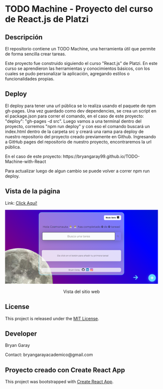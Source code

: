 # TODO Machine - Proyecto del curso de React.js de Platzi

## Descripción
El repositorio contiene un TODO Machine, una herramienta útil que permite de forma sencilla crear tareas.
<p>
Este proyecto fue construido siguiendo el curso "React.js" de Platzi. En este curso se aprendieron las
herramientas y conocimientos básicos, con los cuales se pudo personalizar la aplicación, agregando estilos 
o funcionalidades propias.
</p>

## Deploy 
El deploy para tener una url pública se lo realiza usando el paquete de npm gh-pages. Una vez guardado como dev
dependencies, se crea un script en el package.json para correr el comando, en el caso de este proyecto:
"deploy": "gh-pages -d src". Luego vamos a una terminal dentro del proyecto, corremos "npm run deploy" y con eso
el comando buscará un index.html dentro de la carpeta src y creará una rama para deploy de nuestro repositorio del 
proyecto creado previamente en Github. Ingresando a GitHub pages del repositorio de nuestro proyecto, encontraremos 
la url pública. 
<p>En el caso de este proyecto: https://bryangaray99.github.io/TODO-Machine-with-React</p>
<p>Para actualizar luego de algun cambio se puede volver a correr npm run deploy.</p>

## Vista de la página 
Link: <a href="https://bryangaray99.github.io/Aync-landing-page/" target="_blank" rel="noopener noreferrer">Click Aquí!</a>

<p align="center">
  <img src="/src/assets/preview.png" alt="Preview.png">
  <p align="center">Vista del sitio web</p>
</p>

## License
This project is released under the [MIT License](https://opensource.org/licenses/MIT).

## Developer
<p>Bryan Garay</p>
<p>Contact: bryangarayacademico@gmail.com</p>

## Proyecto creado con Create React App

This project was bootstrapped with [Create React App](https://github.com/facebook/create-react-app).
